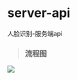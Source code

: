 # server-api

人脸识别-服务端api

> ### 流程图

![](http://company.conlin360.com:360/raw/conlin-face/conlin-face-server-api.git/master/docs!images!api-flow.png)